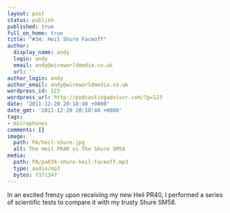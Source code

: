 ```yaml
---
layout: post
status: publish
published: true
full_on_home: true
title: "#34: Heil Shure Faceoff"
author:
  display_name: andy
  login: andy
  email: andy@wireworldmedia.co.uk
  url: ''
author_login: andy
author_email: andy@wireworldmedia.co.uk
wordpress_id: 123
wordpress_url: http://podcastingadvisor.com/?p=123
date: '2011-12-20 20:18:48 +0000'
date_gmt: '2011-12-20 20:18:48 +0000'
tags:
- microphones
comments: []
image:
  path: PA/heil-shure.jpg
  alt: The Heil PR40 vs The Shure SM58
media:
  path: PA/pa034-shure-heil-faceoff.mp3
  type: audio/mp3
  bytes: 7371347
---
```

In an excited frenzy upon receiving my new Heil PR40, I performed a series of scientific tests to compare it with my trusty Shure SM58.

